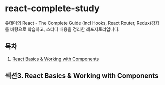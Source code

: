 # react-complete-study
유데미의 React - The Complete Guide (incl Hooks, React Router, Redux)강좌를 바탕으로 학습하고, 스터디 내용을 정리한 레포지토리입니다.


## 목차
 1. [React Basics & Working with Components](#섹션3-react-basics--working-with-components)



## 섹션3. React Basics & Working with Components

